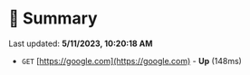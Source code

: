 # 📖 Summary
Last updated: **5/11/2023, 10:20:18 AM**

- `GET` [https://google.com](https://google.com) - **Up** (148ms)
